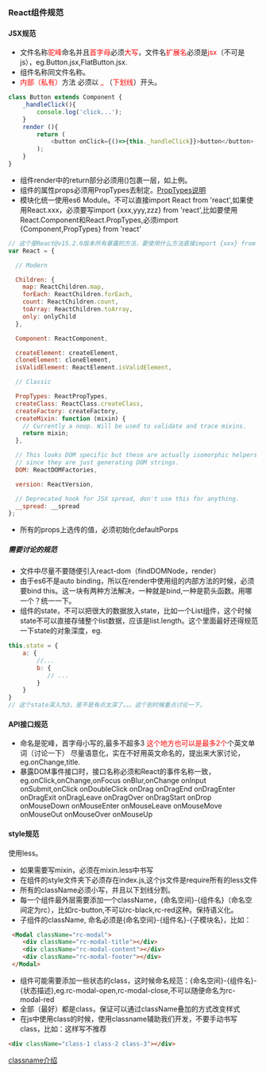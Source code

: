 ###  React组件规范
####  JSX规范
*  文件名称<font color=red>驼峰</font>命名并且<font color=red>首字母</font>必须<font color=red>大写</font>，文件名<font color=red>扩展名</font>必须是<font color=red>jsx</font>（不可是js），eg.Button.jsx,FlatButton.jsx.
*  组件名称同文件名称。
*  <font color=red>内部（私有）</font>方法 必须以  <font color=red> _ </font> （<font color=red>下划线</font>）开头。
```js
class Button extends Component {
    _handleClick(){
        console.log('click...');    
    }
    render (){
        return (
            <button onClick={()=>{this._handleClick}}>button</button>  
        );
    }
}
```
*  组件render中的return部分必须用()包裹一层，如上例。
*  组件的属性props必须用PropTypes去制定。[PropTypes说明](https://facebook.github.io/react/docs/component-specs.html#proptypes)
*  模块化统一使用es6 Module。不可以直接import React from 'react',如果使用React.xxx，必须要写import {xxx,yyy,zzz} from 'react',比如要使用React.Component和React.PropTypes,必须import {Component,PropTypes} from 'react'
```js
// 这个是React@v15.2.0版本所有暴露的方法，要使用什么方法直接import {xxx} from 'react' 即可。
var React = {

  // Modern

  Children: {
    map: ReactChildren.map,
    forEach: ReactChildren.forEach,
    count: ReactChildren.count,
    toArray: ReactChildren.toArray,
    only: onlyChild
  },

  Component: ReactComponent,

  createElement: createElement,
  cloneElement: cloneElement,
  isValidElement: ReactElement.isValidElement,

  // Classic

  PropTypes: ReactPropTypes,
  createClass: ReactClass.createClass,
  createFactory: createFactory,
  createMixin: function (mixin) {
    // Currently a noop. Will be used to validate and trace mixins.
    return mixin;
  },

  // This looks DOM specific but these are actually isomorphic helpers
  // since they are just generating DOM strings.
  DOM: ReactDOMFactories,

  version: ReactVersion,

  // Deprecated hook for JSX spread, don't use this for anything.
  __spread: __spread
};
```
*  所有的props上选传的值，必须初始化defaultPorps
#####  需要讨论的规范
*  文件中尽量不要随便引入react-dom（findDOMNode，render）
*  由于es6不是auto binding，所以在render中使用组的内部方法的时候，必须要bind this。这一块有两种方法解决，一种就是bind,一种是箭头函数。用哪一个？统一一下。
*  组件的state，不可以把很大的数据放入state，比如一个List组件，这个时候state不可以直接存储整个list数据，应该是list.length。这个里面最好还得规范一下state的对象深度，eg.
```js
this.state = {
    a: {
        //...
        b: {
           // ...
        }
    }
}
// 这个state深入为3，是不是有点太深了。。。这个到时候重点讨论一下。
```
####  API接口规范
*  命名是驼峰，首字母小写的,最多不超多3 <font color=red> 这个地方也可以是最多2个</font>个英文单词（讨论一下） 尽量语意化，实在不好用英文命名的，提出来大家讨论，eg.onChange,title.
*  暴露DOM事件接口时，接口名称必须和React的事件名称一致，eg.onClick,onChange,onFocus onBlur,onChange onInput onSubmit,onClick onDoubleClick onDrag onDragEnd onDragEnter onDragExit onDragLeave
onDragOver onDragStart onDrop onMouseDown onMouseEnter onMouseLeave
onMouseMove onMouseOut onMouseOver onMouseUp

####   style规范
使用less。
*   如果需要写mixin，必须在mixin.less中书写
*   在组件的style文件夹下必须存在index.js,这个js文件是require所有的less文件
*   所有的className必须小写，并且以下划线分割。
*   每一个组件最外层需要添加一个className，{命名空间}-{组件名}（命名空间定为rc），比如rc-button,不可以rc-black,rc-red这种。保持语义化。
*   子组件的className, 命名必须是{命名空间}-{组件名}-{子模块名}，比如：
```html
 <Modal className="rc-modal">
    <div className="rc-modal-title"></div>
    <div className="rc-modal-content"></div>
    <div className="rc-modal-footer"></div>
 </Modal>
```
*   组件可能需要添加一些状态的class，这时候命名规范：{命名空间}-{组件名}-{状态描述},eg.rc-modal-open,rc-modal-close,不可以随便命名为rc-modal-red
*   全部（最好）都是class，保证可以通过className叠加的方式改变样式
*   在js中使用class的时候，使用classname辅助我们开发，不要手动书写class，比如：这样写不推荐
```html
<div className="class-1 class-2 class-3"></div> 
```
[classname介绍](https://github.com/JedWatson/classnames)



